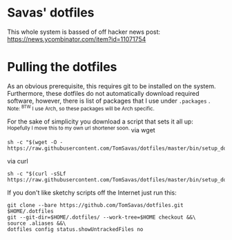 # Savas' dotfiles
This whole system is bassed of off hacker news post: https://news.ycombinator.com/item?id=11071754

# Pulling the dotfiles
As an obvious prerequisite, this requires git to be installed on the system. 
Furthermore, these dotfiles do not automatically download required software, however, there
is list of packages that I use under `.packages` . <br>
<sup>Note: <sup>BTW</sup> I use Arch, so these packages will be Arch specific. </sup>

For the sake of simplicity you download a script that sets it all up: <br>
<sup> Hopefully I move this to my own url shortener soon. </sup>
via wget
```
sh -c "$(wget -O - https://raw.githubusercontent.com/TomSavas/dotfiles/master/bin/setup_dotfiles)"
```
via curl
```
sh -c "$(curl -sSLf https://raw.githubusercontent.com/TomSavas/dotfiles/master/bin/setup_dotfiles)"
```

If you don't like sketchy scripts off the Internet just run this:

```
git clone --bare https://github.com/TomSavas/dotfiles.git $HOME/.dotfiles
git --git-dir=$HOME/.dotfiles/ --work-tree=$HOME checkout &&\
source .aliases &&\
dotfiles config status.showUntrackedFiles no
```

